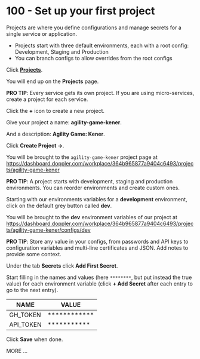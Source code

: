 # 100 - Set up your first project

Projects are where you define configurations and manage secrets for a single service or application.
- Projects start with three default environments, each with a root config: Development, Staging and Production
- You can branch configs to allow overrides from the root configs
  
Click **[Projects](https://dashboard.doppler.com/workplace/364b965877a9404c6493/projects)**.

You will end up on the **Projects** page.

**PRO TIP**: Every service gets its own project. If you are using micro-services, create a project for each service.

Click the **+** icon to create a new project.

Give your project a name: **agility-game-kener**.

And a description: **Agility Game: Kener**.

Click **Create Project ->**.

You will be brought to the ```agility-game-kener``` project page at https://dashboard.doppler.com/workplace/364b965877a9404c6493/projects/agility-game-kener

**PRO TIP**: A project starts with development, staging and production environments. You can reorder environments and create custom ones.

Starting with our environments variables for a **development** environment, click on the default grey button called **dev**.

You will be brought to the **dev** environment variables of our project at https://dashboard.doppler.com/workplace/364b965877a9404c6493/projects/agility-game-kener/configs/dev

**PRO TIP**: Store any value in your configs, from passwords and API keys to configuration variables and multi-line certificates and JSON. Add notes to provide some context.

Under the tab **Secrets** click **Add First Secret**.

Start filling in the names and values (here ```********```, but put instead the true value) for each environment variable (click **+ Add Secret** after each entry to go to the next entry).

| NAME | VALUE |
| -- | -- |
| GH_TOKEN | ************ |
| API_TOKEN | *********** |

Click **Save** when done.

MORE ...

